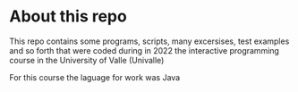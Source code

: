 # About this repo

This repo contains some programs, scripts, many excersises, test examples and so forth that were coded during in 2022 the interactive programming course in the University of Valle (Univalle)

For this course the laguage for work was Java
